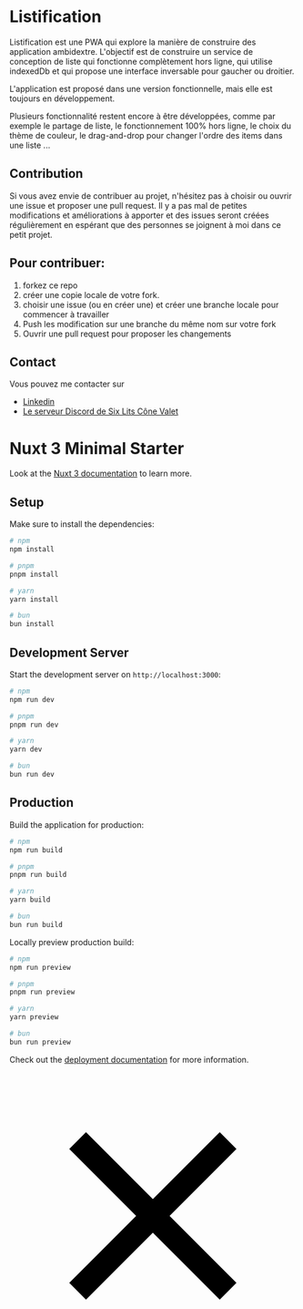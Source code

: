 # Listification

Listification est une PWA qui explore la manière de construire des application ambidextre.
L'objectif est de construire un service de conception de liste qui fonctionne complètement hors ligne, qui utilise 
indexedDb et qui propose une interface inversable pour gaucher ou droitier.

L'application est proposé dans une version fonctionnelle, mais elle est toujours en développement.

Plusieurs fonctionnalité restent encore à être développées, comme par exemple le partage de liste, le fonctionnement 100% hors ligne,
le choix du thème de couleur, le drag-and-drop pour changer l'ordre des items dans une liste ...

## Contribution

Si vous avez envie de contribuer au projet, n'hésitez pas à choisir ou ouvrir une issue et proposer une pull request.  Il y a pas mal de petites 
modifications et améliorations à apporter et des issues seront créées régulièrement en espérant que des personnes se joignent à moi dans ce petit projet.

## Pour contribuer:
<ol>
    <li>forkez ce repo</li>
    <li>créer une copie locale de votre fork.</li>
    <li>choisir une issue (ou en créer une) et créer une branche locale pour commencer à travailler</li>
    <li>Push les modification sur une branche du même nom sur votre fork</li>
    <li>Ouvrir une pull request pour proposer les changements</li>
</ol>

## Contact
Vous pouvez me contacter sur 

<ul>
    <li><a href="https://www.linkedin.com/in/eric-podhorecki-8946aa1ba/">Linkedin</a></li>
    <li><a href="https://discord.com/channels/1222094066284499034/1222094595182034986">Le serveur Discord de Six Lits Cône Valet </a></li>
</ul>

# Nuxt 3 Minimal Starter

Look at the [Nuxt 3 documentation](https://nuxt.com/docs/getting-started/introduction) to learn more.

## Setup

Make sure to install the dependencies:

```bash
# npm
npm install

# pnpm
pnpm install

# yarn
yarn install

# bun
bun install
```

## Development Server

Start the development server on `http://localhost:3000`:

```bash
# npm
npm run dev

# pnpm
pnpm run dev

# yarn
yarn dev

# bun
bun run dev
```

## Production

Build the application for production:

```bash
# npm
npm run build

# pnpm
pnpm run build

# yarn
yarn build

# bun
bun run build
```

Locally preview production build:

```bash
# npm
npm run preview

# pnpm
pnpm run preview

# yarn
yarn preview

# bun
bun run preview
```

Check out the [deployment documentation](https://nuxt.com/docs/getting-started/deployment) for more information.

<svg viewBox="0 -960 960 960" class="pointer icon">
    <path d="m256-200-56-56 224-224-224-224 56-56 224 224 224-224 56 56-224 224 224 224-56 56-224-224-224 224Z" />
</svg>
